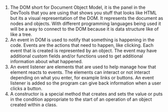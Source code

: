 1. The DOM short for Document Object Model, it is the panel in the DevTools that you are using that shows you stuff that looks like HTML but its a visual representation of the DOM. It represents the document as nodes and objects. With different programming languages being used it will be a way to connect to the DOM because it is data structure like of like a tree. 
2. An event in DOM is used to notify that something is happening in the code. Events are the actions that need to happen, like clicking. Each event that is created is represented by an object. The event may have additional custom fields and/or functions used to get additional information about what happened. 
3.  An event listener are elements that are used to help manage how that element reacts to events. The elements can interact or not interact depending on what you enter, for example links or buttons. An event listener is added so the program can give back information when a user clicks a button. 
4. A constructor is a special method that creates and sets the value or puts in the condition appropriate to the start of an operation of an object created within a class.